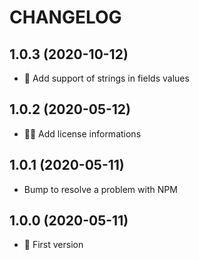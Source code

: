# CHANGELOG

## 1.0.3 (2020-10-12)

- 🌟 Add support of strings in fields values


## 1.0.2 (2020-05-12)

- 👩‍⚖️ Add license informations


## 1.0.1 (2020-05-11)

- Bump to resolve a problem with NPM


## 1.0.0 (2020-05-11)

- 🎉 First version